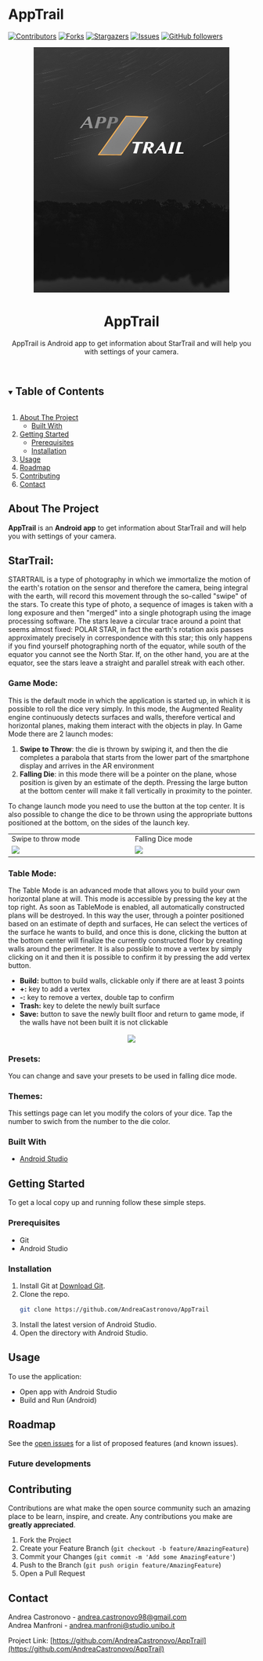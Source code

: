 # AppTrail
<!--
*** Thanks for checking out the Best-README-Template. If you have a suggestion
*** that would make this better, please fork the NuriCheat and create a pull request
*** or simply open an issue with the tag "enhancement".
*** Thanks again! Now go create something AMAZING! :D
***
***
***
*** To avoid retyping too much info. Do a search and replace for the following:
*** Stikinit, kf-eval, twitter_handle, email, project_title, project_description
-->



<!-- PROJECT SHIELDS -->
<!--
*** I'm using markdown "reference style" links for readability.
*** Reference links are enclosed in brackets [ ] instead of parentheses ( ).
*** See the bottom of this document for the declaration of the reference variables
*** for contributors-url, forks-url, etc. This is an optional, concise syntax you may use.
*** https://www.markdownguide.org/basic-syntax/#reference-style-links
-->
[![Contributors][contributors-shield]][contributors-url]
[![Forks][forks-shield]][forks-url]
[![Stargazers][stars-shield]][stars-url]
[![Issues][issues-shield]][issues-url]
[![GitHub followers][github-shield]][github-url]


<!-- PROJECT LOGO -->
<p align="center">
  <img src="https://github.com/AndreaCastronovo/AppTrail/blob/master/app/src/main/res/drawable/logo.jpg" alt="logo" height="500" width="400"
</p>   
  
<br />
<p align="center">
  <a href="https://github.com/AndreaCastronovo/AppTrail">
  </a>
  <h1 align="center">AppTrail</h1>
  <p align="center">
    AppTrail is Android app to get information about StarTrail and will help you with settings of your camera.
    <br /> 
    <br />
  </p>
</p>



<!-- TABLE OF CONTENTS -->
<details open="open">
  <summary><h2 style="display: inline-block">Table of Contents</h2></summary>
  <ol>
    <li>
      <a href="#about-the-project">About The Project</a>
      <ul>
        <li><a href="#built-with">Built With</a></li>
      </ul>
    </li>
    <li>
      <a href="#getting-started">Getting Started</a>
      <ul>
        <li><a href="#prerequisites">Prerequisites</a></li>
        <li><a href="#installation">Installation</a></li>
      </ul>
    </li>
    <li><a href="#usage">Usage</a></li>
    <li><a href="#roadmap">Roadmap</a></li>
    <li><a href="#contributing">Contributing</a></li>
    <li><a href="#contact">Contact</a></li>
  </ol>
</details>



<!-- ABOUT THE PROJECT -->
## About The Project
**AppTrail** is an **Android app** to get information about StarTrail and will help you with settings of your camera.

## StarTrail:
STARTRAIL is a type of photography in which we immortalize the motion of the earth's rotation on the sensor and therefore the camera, being integral with the earth, will record this movement through the so-called "swipe" of the stars. To create this type of photo, a sequence of images is taken with a long exposure and then "merged" into a single photograph using the image processing software.
The stars leave a circular trace around a point that seems almost fixed: POLAR STAR, in fact the earth's rotation axis passes approximately precisely in correspondence with this star; this only happens if you find yourself photographing north of the equator, while south of the equator you cannot see the North Star. If, on the other hand, you are at the equator, see the stars leave a straight and parallel streak with each other.


### Game Mode:
This is the default mode in which the application is started up, in which it is possible to roll the dice very simply. In this mode, the Augmented Reality engine continuously detects surfaces and walls, therefore vertical and horizontal planes, making them interact with the objects in play.
In Game Mode there are 2 launch modes:
  1. **Swipe to Throw**: the die is thrown by swiping it, and then the die completes a parabola that starts from the lower part of the smartphone display and arrives in the AR environment
  2. **Falling Die**: in this mode there will be a pointer on the plane, whose position is given by an estimate of the depth. Pressing the large button at the bottom center will make it fall vertically in proximity to the pointer.

To change launch mode you need to use the button at the top center.
It is also possible to change the dice to be thrown using the appropriate buttons positioned at the bottom, on the sides of the launch key.

<table style="border: none">
  <tr>
    <td>Swipe to throw mode</td>
    <td>Falling Dice mode</td>
  </tr>
  <tr>
    <td width="20%"><img src="imgs/swipe.gif"/></td>
    <td width="20%"><img src="imgs/falling.gif"/></td>
  </tr>
</table>

### Table Mode:
The Table Mode is an advanced mode that allows you to build your own horizontal plane at will.
This mode is accessible by pressing the key at the top right.
As soon as TableMode is enabled, all automatically constructed plans will be destroyed.
In this way the user, through a pointer positioned based on an estimate of depth and surfaces,
He can select the vertices of the surface he wants to build, and once this is done, clicking the button at the bottom center will finalize the currently constructed floor by creating walls around the perimeter.
It is also possible to move a vertex by simply clicking on it and then it is possible to confirm it by pressing the add vertex button.
  - **Build:** button to build walls, clickable only if there are at least 3 points
  - **+:** key to add a vertex
  - **-:** key to remove a vertex, double tap to confirm
  - **Trash:** key to delete the newly built surface
  - **Save:** button to save the newly built floor and return to game mode, if the walls have not been built it is not clickable

<p align="center">
<img src="imgs/table.gif" align="center"/>
</p>

### Presets:
You can change and save your presets to be used in falling dice mode.

### Themes:
This settings page can let you modify the colors of your dice. Tap the number to swich from the number to the die color.

### Built With

* [Android Studio](https://developer.android.com/studio)

<!-- GETTING STARTED -->
## Getting Started

To get a local copy up and running follow these simple steps.

### Prerequisites
* Git
* Android Studio

### Installation

1. Install Git at [Download Git](https://git-scm.com/download).
2. Clone the repo.
   ```sh
   git clone https://github.com/AndreaCastronovo/AppTrail
   ```
4. Install the latest version of Android Studio.
5. Open the directory with Android Studio.



<!-- USAGE EXAMPLES -->
## Usage

To use the application:
* Open app with Android Studio
* Build and Run (Android)



<!-- ROADMAP -->
## Roadmap

See the [open issues](https://github.com/AndreaCastronovo/AppTrail/issues) for a list of proposed features (and known issues).

### Future developments


<!-- CONTRIBUTING -->
## Contributing

Contributions are what make the open source community such an amazing place to be learn, inspire, and create. Any contributions you make are **greatly appreciated**.

1. Fork the Project
2. Create your Feature Branch (`git checkout -b feature/AmazingFeature`)
3. Commit your Changes (`git commit -m 'Add some AmazingFeature'`)
4. Push to the Branch (`git push origin feature/AmazingFeature`)
5. Open a Pull Request


<!-- CONTACT -->
## Contact

Andrea Castronovo - andrea.castronovo98@gmail.com <br>
Andrea Manfroni   - andrea.manfroni@studio.unibo.it <br>

Project Link: [https://github.com/AndreaCastronovo/AppTrail](https://github.com/AndreaCastronovo/AppTrail)






<!-- MARKDOWN LINKS & IMAGES -->
<!-- https://www.markdownguide.org/basic-syntax/#reference-style-links -->
[contributors-shield]: https://img.shields.io/github/contributors/AndreaCastronovo/AppTrail.svg?style=for-the-badge
[contributors-url]: https://github.com/AndreaCastronovo/AppTrail/graphs/contributors
[forks-shield]: https://img.shields.io/github/forks/AndreaCastronovo/AppTrail.svg?style=for-the-badge
[forks-url]: https://github.com/AndreaCastronovo/AppTrail/network/members
[stars-shield]: https://img.shields.io/github/stars/AndreaCastronovo/AppTrail.svg?style=for-the-badge
[stars-url]: https://github.com/AndreaCastronovo/AppTrail/stargazers
[issues-shield]: https://img.shields.io/github/issues/AndreaCastronovo/AppTrail.svg?style=for-the-badge
[issues-url]: https://github.com/AndreaCastronovo/AppTrail/issues
[license-shield]: https://img.shields.io/github/license/AndreaCastronovo/AppTrail.svg?style=for-the-badge
[license-url]: https://github.com/AndreaCastronovo/AppTrail/blob/ardice-main/LICENSE
[github-shield]: https://img.shields.io/github/followers/AndreaCastronovo.svg?style=social&label=Follow
[github-url]: https://github.com/AndreaCastronovo
